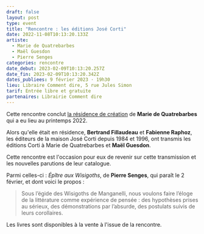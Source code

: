 ```yaml
---
draft: false
layout: post
type: event
title: "Rencontre : les éditions José Corti"
date: 2022-11-08T10:13:20.133Z
artiste:
  - Marie de Quatrebarbes
  - Maël Guesdon
  - Pierre Senges
categories: rencontre
date_debut: 2023-02-09T10:13:20.257Z
date_fin: 2023-02-09T10:13:20.342Z
dates_publiees: 9 février 2023 · 19h30
lieu: Libraire Comment dire, 5 rue Jules Simon
tarif: Entrée libre et gratuite
partenaires: Librairie Comment dire
---
```

Cette rencontre conclut [la résidence de création](https://maiporennes.fr/residence/2022/06/28/printemps22.html) de **Marie de Quatrebarbes** qui a eu lieu au printemps 2022.

Alors qu'elle était en résidence, **Bertrand Fillaudeau** et **Fabienne Raphoz**, les éditeurs de la maison José Corti depuis 1984 et 1996, ont transmis les éditions Corti à Marie de Quatrebarbes et **Maël Guesdon**.

Cette rencontre est l'occasion pour eux de revenir sur cette transmission et les nouvelles parutions de leur catalogue.

Parmi celles-ci : *Épître aux Wisigoths*, de **Pierre Senges**, qui paraît le 2 février, et dont voici le propos : 

> Sous l’égide des Wisigoths de Manganelli, nous voulons faire l’éloge de la littérature comme expérience de pensée : des hypothèses prises au sérieux, des démonstrations par l’absurde, des postulats suivis de leurs corollaires.  

Les livres sont disponibles à la vente à l'issue de la rencontre. 